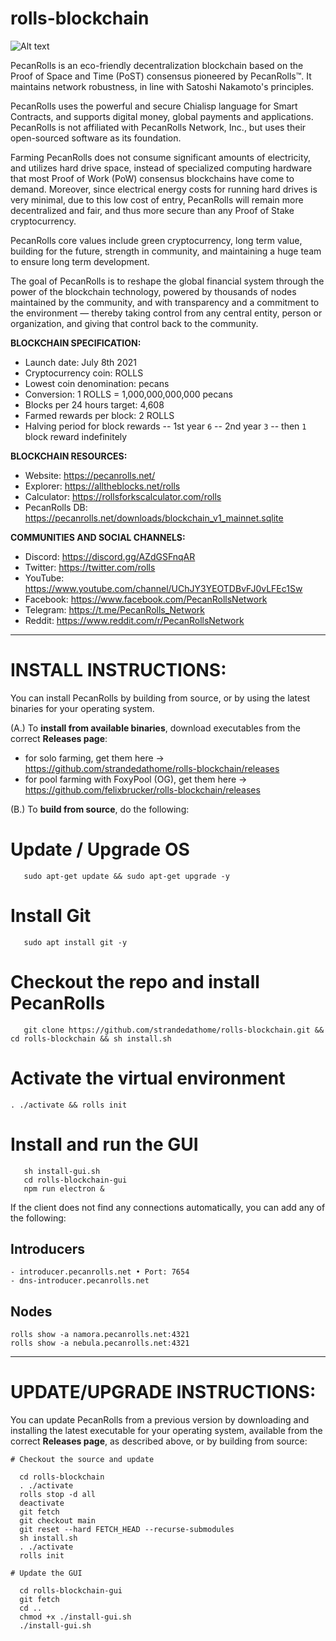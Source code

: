 # rolls-blockchain 

![Alt text](https://pecanrolls.net/images/rolls_coin_logo_website_75.png)

PecanRolls is an eco-friendly decentralization blockchain based on the Proof of Space and Time (PoST) consensus pioneered by PecanRolls™. It maintains network robustness, in line with Satoshi Nakamoto's principles.

PecanRolls uses the powerful and secure Chialisp language for Smart Contracts, and supports digital money, global payments and applications. PecanRolls is not affiliated with PecanRolls Network, Inc., but uses their open-sourced software as its foundation.

Farming PecanRolls does not consume significant amounts of electricity, and utilizes hard drive space, instead of specialized computing hardware that most Proof of Work (PoW) consensus blockchains have come to demand. Moreover, since electrical energy costs for running hard drives is very minimal, due to this low cost of entry, PecanRolls will remain more decentralized and fair, and thus more secure than any Proof of Stake cryptocurrency.

PecanRolls core values include green cryptocurrency, long term value, building for the future, strength in community, and maintaining a huge team to ensure long term development.

The goal of PecanRolls is to reshape the global financial system through the power of the blockchain technology, powered by thousands of nodes maintained by the community, and with transparency and a commitment to the environment — thereby taking control from any central entity, person or organization, and giving that control back to the community.

**BLOCKCHAIN SPECIFICATION:**
- Launch date: July 8th 2021
- Cryptocurrency coin: ROLLS
- Lowest coin denomination: pecans
- Conversion: 1 ROLLS = 1,000,000,000,000 pecans
- Blocks per 24 hours target: 4,608
- Farmed rewards per block: 2 ROLLS
- Halving period for block rewards
-- 1st year `6`
-- 2nd year `3`
-- then `1` block reward indefinitely

**BLOCKCHAIN RESOURCES:**
- Website: https://pecanrolls.net/
- Explorer: https://alltheblocks.net/rolls
- Calculator: https://rollsforkscalculator.com/rolls
- PecanRolls DB: https://pecanrolls.net/downloads/blockchain_v1_mainnet.sqlite

**COMMUNITIES AND SOCIAL CHANNELS:**
- Discord: https://discord.gg/AZdGSFnqAR
- Twitter: https://twitter.com/rolls
- YouTube: https://www.youtube.com/channel/UChJY3YEOTDBvFJ0vLFEc1Sw
- Facebook: https://www.facebook.com/PecanRollsNetwork
- Telegram: https://t.me/PecanRolls_Network
- Reddit: https://www.reddit.com/r/PecanRollsNetwork


***********************************************
# INSTALL INSTRUCTIONS:

You can install PecanRolls by building from source, or by using the latest binaries for your operating system.

(A.) To **install from available binaries**, download executables from the correct **Releases page**:

   - for solo farming, get them here ->
   https://github.com/strandedathome/rolls-blockchain/releases
   - for pool farming with FoxyPool (OG), get them here ->
   https://github.com/felixbrucker/rolls-blockchain/releases


(B.) To **build from source**, do the following:

# Update / Upgrade OS
```
   sudo apt-get update && sudo apt-get upgrade -y
```
# Install Git
```
   sudo apt install git -y
```
# Checkout the repo and install PecanRolls
```
   git clone https://github.com/strandedathome/rolls-blockchain.git && cd rolls-blockchain && sh install.sh
```
# Activate the virtual environment
```
. ./activate && rolls init
```
# Install and run the GUI
```
   sh install-gui.sh
   cd rolls-blockchain-gui
   npm run electron &
```

If the client does not find any connections automatically, you can add any of the following:

## Introducers
```
- introducer.pecanrolls.net • Port: 7654
- dns-introducer.pecanrolls.net
```
## Nodes
```
rolls show -a namora.pecanrolls.net:4321
rolls show -a nebula.pecanrolls.net:4321
```

***********************************************
# UPDATE/UPGRADE INSTRUCTIONS:

You can update PecanRolls from a previous version by downloading and installing the latest executable for your operating system, available from the correct **Releases page**, as described above, or by building from source:

```
# Checkout the source and update

  cd rolls-blockchain
  . ./activate
  rolls stop -d all
  deactivate
  git fetch
  git checkout main
  git reset --hard FETCH_HEAD --recurse-submodules
  sh install.sh
  . ./activate
  rolls init

# Update the GUI

  cd rolls-blockchain-gui
  git fetch
  cd ..
  chmod +x ./install-gui.sh
  ./install-gui.sh
```
